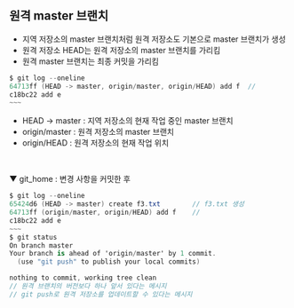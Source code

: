 ## 원격 master 브랜치
- 지역 저장소의 master 브랜치처럼 원격 저장소도 기본으로 master 브랜치가 생성
- 원격 저장소 HEAD는 원격 저장소의 master 브랜치를 가리킴
- 원격 master 브랜치는 최종 커밋을 가리킴

```c#
$ git log --oneline
64713ff (HEAD -> master, origin/master, origin/HEAD) add f  //
c18bc22 add e
~~~
```
- HEAD -> master : 지역 저장소의 현재 작업 중인 master 브랜치
- origin/master : 원격 저장소의 master 브랜치
- origin/HEAD : 원격 저장소의 현재 작업 위치

<br>

▼ git_home : 변경 사항을 커밋한 후
```c#
$ git log --oneline
65424d6 (HEAD -> master) create f3.txt        // f3.txt 생성
64713ff (origin/master, origin/HEAD) add f    //
c18bc22 add e
~~~
$ git status
On branch master
Your branch is ahead of 'origin/master' by 1 commit.
  (use "git push" to publish your local commits)

nothing to commit, working tree clean
// 원격 브랜치의 버전보다 하나 앞서 있다는 메시지
// git push로 원격 저장소를 업데이트할 수 있다는 메시지
```
